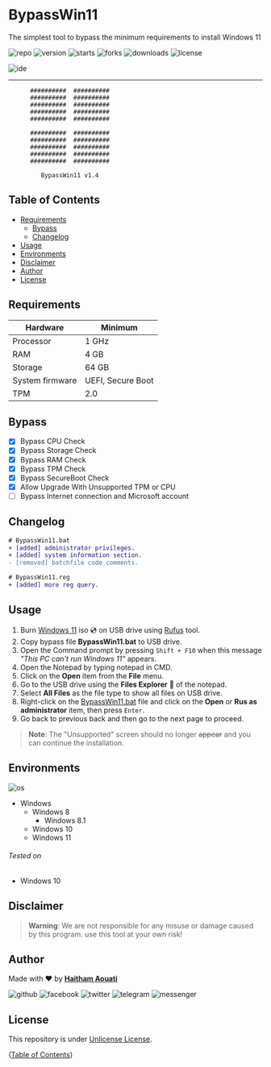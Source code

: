 # BypassWin11

The simplest tool to bypass the minimum requirements to install Windows 11

![repo](https://img.shields.io/badge/haithamaouati-BypassWin11-lightgrey?style=flat-square&logo=github)
![version](https://img.shields.io/badge/version-1.4-orange?style=flat-square)
![starts](https://img.shields.io/github/stars/haithamaouati/BypassWin11?color=yellow&style=flat-square)
![forks](https://img.shields.io/github/forks/haithamaouati/BypassWin11?color=blue&style=flat-square)
![downloads](https://img.shields.io/github/downloads/haithamaouati/BypassWin11/total?color=green&style=flat-square)
![license](https://img.shields.io/github/license/haithamaouati/BypassWin11?style=flat-square)

![ide](https://img.shields.io/badge/sublime_text-%23575757.svg?&style=for-the-badge&logo=sublime-text&logoColor=important)

___

```batchfile
      ##########  ##########
      ##########  ##########
      ##########  ##########
      ##########  ##########
      ##########  ##########

      ##########  ##########
      ##########  ##########
      ##########  ##########
      ##########  ##########
      ##########  ##########

         BypassWin11 v1.4
```

## Table of Contents

- [Requirements](#requirements)
  - [Bypass](#bypass)
  - [Changelog](#changelog)
- [Usage](#usage)
- [Environments](#environments)
- [Disclaimer](#disclaimer)
- [Author](#author)
- [License](#license)

## Requirements

Hardware | Minimum
--- | ---
Processor | 1 GHz
RAM | 4 GB
Storage | 64 GB
System firmware | UEFI, Secure Boot
TPM | 2.0

## Bypass

- [x] Bypass CPU Check
- [x] Bypass Storage Check
- [x] Bypass RAM Check
- [x] Bypass TPM Check
- [x] Bypass SecureBoot Check
- [x] Allow Upgrade With Unsupported TPM or CPU
- [ ] Bypass Internet connection and Microsoft account

## Changelog

```diff
# BypassWin11.bat
+ [added] administrator privileges.
+ [added] system information section.
- [removed] batchfile code comments.

# BypassWin11.reg
+ [added] more reg query.
```
## Usage

1. Burn [Windows 11](https://www.microsoft.com/en-us/windows/) iso :cd: on USB drive using [Rufus](https://rufus.ie/en/) tool.
2. Copy bypass file **BypassWin11.bat** to USB drive.
3. Open the Command prompt by pressing `Shift + F10` when this message _"This PC can't run Windows 11"_ appears.
4. Open the Notepad by typing notepad in CMD.
5. Click on the **Open** item from the **File** menu.
6. Go to the USB drive using the **Files Explorer** :file_folder: of the notepad.
7. Select **All Files** as the file type to show all files on USB drive.
8. Right-click on the [BypassWin11.bat](https://github.com/haithamaouati/BypassWin11/blob/main/BypassWin11.bat) file and click on the **Open** or **Rus as administrator** item, then press `Enter`.
9. Go back to previous back and then go to the next page to proceed.<br>

> **Note**:
> The "Unsupported" screen should no longer ~~appear~~ and you can continue the installation.

## Environments

![os](https://img.shields.io/badge/Windows-0078D6?style=for-the-badge&logo=windows&logoColor=white)

* Windows
    * Windows 8
      * Windows 8.1
    * Windows 10
    * Windows 11

###### Tested on
- Windows 10

## Disclaimer

> **Warning**:
> We are not responsible for any misuse or damage caused by this program. use this tool at your own risk!

## Author

Made with :heart: by [**Haitham Aouati**](https://twitter.com/haithamaouati)

![github](https://img.shields.io/badge/GitHub-100000?style=for-the-badge&logo=github&logoColor=white)
![facebook](https://img.shields.io/badge/Facebook-1877F2?style=for-the-badge&logo=facebook&logoColor=white)
![twitter](https://img.shields.io/badge/Twitter-1DA1F2?style=for-the-badge&logo=twitter&logoColor=white)
![telegram](https://img.shields.io/badge/Telegram-2CA5E0?style=for-the-badge&logo=telegram&logoColor=white)
![messenger](https://img.shields.io/badge/Messenger-00B2FF?style=for-the-badge&logo=messenger&logoColor=white)

## License

This repository is under [Unlicense License](https://github.com/haithamaouati/BypassTPMCheck-SecureBoot/blob/main/LICENSE).

([Table of Contents](#table-of-contents))
